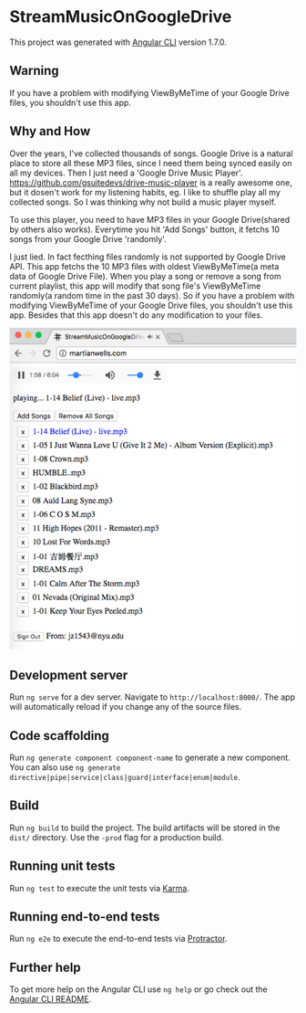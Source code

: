 # StreamMusicOnGoogleDrive

This project was generated with [Angular CLI](https://github.com/angular/angular-cli) version 1.7.0.

## Warning
If you have a problem with modifying ViewByMeTime of your Google Drive files, you shouldn't use this app.

## Why and How

Over the years, I've collected thousands of songs. Google Drive is a natural place to store all these MP3 files, since I need them being synced easily on all my devices. Then I just need a 'Google Drive Music Player'. https://github.com/gsuitedevs/drive-music-player is a really awesome one, but it dosen't work for my listening habits, eg. I like to shuffle play all my collected songs. So I was thinking why not build a music player myself.

To use this player, you need to have MP3 files in your Google Drive(shared by others also works). Everytime you hit 'Add Songs' button, it fetchs 10 songs from your Google Drive 'randomly'. 

I just lied. In fact fecthing files randomly is not supported by Google Drive API. This app fetchs the 10 MP3 files with oldest ViewByMeTime(a meta data of Google Drive File). When you play a song or remove a song from current playlist, this app will modify that song file's ViewByMeTime randomly(a random time in the past 30 days). So if you have a problem with modifying ViewByMeTime of your Google Drive files, you shouldn't use this app. Besides that this app doesn't do any modification to your files. 

![screenshot](src/screenshot.png)

## Development server

Run `ng serve` for a dev server. Navigate to `http://localhost:8000/`. The app will automatically reload if you change any of the source files.

## Code scaffolding

Run `ng generate component component-name` to generate a new component. You can also use `ng generate directive|pipe|service|class|guard|interface|enum|module`.

## Build

Run `ng build` to build the project. The build artifacts will be stored in the `dist/` directory. Use the `-prod` flag for a production build.

## Running unit tests

Run `ng test` to execute the unit tests via [Karma](https://karma-runner.github.io).

## Running end-to-end tests

Run `ng e2e` to execute the end-to-end tests via [Protractor](http://www.protractortest.org/).

## Further help

To get more help on the Angular CLI use `ng help` or go check out the [Angular CLI README](https://github.com/angular/angular-cli/blob/master/README.md).
